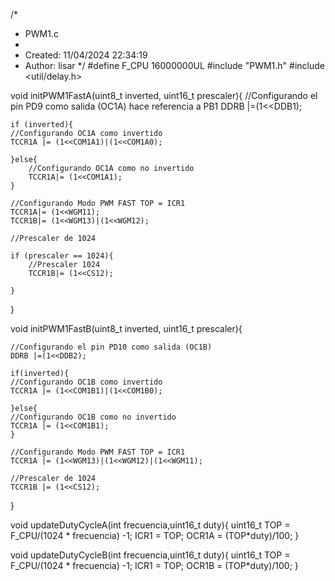 /*
 * PWM1.c
 *
 * Created: 11/04/2024 22:34:19
 *  Author: lisar
 */ 
#define F_CPU 16000000UL
#include "PWM1.h"
#include <util/delay.h>


void initPWM1FastA(uint8_t inverted, uint16_t prescaler){
	//Configurando el pin PD9 como salida (OC1A) hace referencia a PB1
	DDRB |=(1<<DDB1);
	
	
	if (inverted){
	//Configurando OC1A como invertido
	TCCR1A |= (1<<COM1A1)|(1<<COM1A0);
			
	}else{
		//Configurando OC1A como no invertido
		TCCR1A|= (1<<COM1A1);
	}
	
	//Configurando Modo PWM FAST TOP = ICR1
	TCCR1A|= (1<<WGM11);
	TCCR1B|= (1<<WGM13)|(1<<WGM12);
	
	//Prescaler de 1024
	
	if (prescaler == 1024){
		//Prescaler 1024
		TCCR1B|= (1<<CS12);
	
	}
}

void initPWM1FastB(uint8_t inverted, uint16_t prescaler){
	
	//Configurando el pin PD10 como salida (OC1B)
	DDRB |=(1<<DDB2);
	
	if(inverted){
	//Configurando OC1B como invertido
	TCCR1A |= (1<<COM1B1)|(1<<COM1B0);	
	
	}else{
	//Configurando OC1B como no invertido	
	TCCR1A |= (1<<COM1B1);
	}
	
    //Configurando Modo PWM FAST TOP = ICR1
    TCCR1A |= (1<<WGM13)|(1<<WGM12)|(1<<WGM11);
		
	//Prescaler de 1024
	TCCR1B |= (1<<CS12);
}

void updateDutyCycleA(int frecuencia,uint16_t duty){
	uint16_t TOP = F_CPU/(1024 * frecuencia) -1;
	ICR1 = TOP;
	OCR1A = (TOP*duty)/100;
}

void updateDutyCycleB(int frecuencia,uint16_t duty){
	uint16_t TOP = F_CPU/(1024 * frecuencia) -1;
	ICR1 = TOP;
	OCR1B = (TOP*duty)/100;
}
